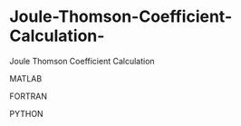 # Joule-Thomson-Coefficient-Calculation-
Joule Thomson Coefficient Calculation


MATLAB

FORTRAN

PYTHON
